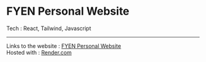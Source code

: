 # FYEN Personal Website
Tech : React, Tailwind, Javascript

---
Links to the website : [FYEN Personal Website](https://fyen-personal-website.onrender.com/)  
Hosted with : [Render.com](https://render.com/)
